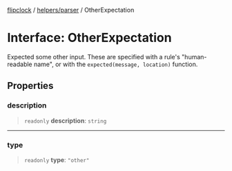 [flipclock](../../../index.md) / [helpers/parser](../index.md) / OtherExpectation

# Interface: OtherExpectation

Expected some other input.  These are specified with a rule's
"human-readable name", or with the `expected(message, location)`
function.

## Properties

### description

> `readonly` **description**: `string`

***

### type

> `readonly` **type**: `"other"`
